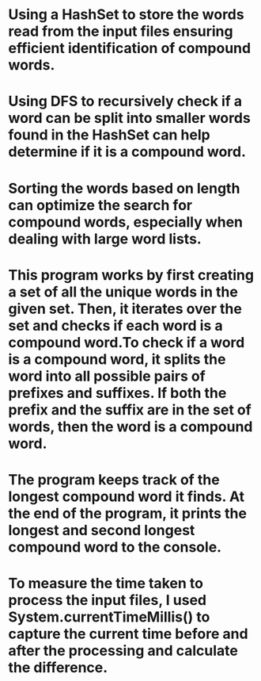 # Using a HashSet to store the words read from the input files ensuring efficient identification of compound words.
# Using DFS to recursively check if a word can be split into smaller words found in the HashSet can help determine if it is a compound word.
# Sorting the words based on length can optimize the search for compound words, especially when dealing with large word lists.
# This program works by first creating a set of all the unique words in the given set. Then, it iterates over the set and checks if each word is a compound word.To check if a word is a compound word, it splits the word into all possible pairs of prefixes and suffixes. If both the prefix and the suffix are in the set of words, then the word is a compound word.
# The program keeps track of the longest compound word it finds. At the end of the program, it prints the longest and second longest compound word to the console.
# To measure the time taken to process the input files, I used System.currentTimeMillis() to capture the current time before and after the processing and calculate the difference.
